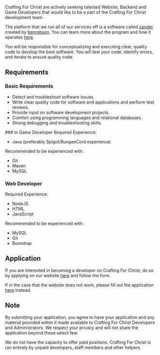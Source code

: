 Crafting For Christ are actively seeking talented Website, Backend and Game Developers that would like to be a part of the Crafting For Christ development team.

The platform that we run all of our services off is a software called <a href="https://github.com/benrobson/zander">zander</a> created by <a href="https://github.com/benrobson">benrobson</a>.
You can learn more about the program and how it operates <a href="https://docs.craftingforchrist.net/">here</a>.

You will be responsible for conceptualizing and executing clear, quality code to develop the best software. You will test your code, identify errors, and iterate to ensure quality code.

## Requirements
  ### Basic Requirements
  <ul>
    <li>Detect and troubleshoot software issues.</li>
    <li>Write clear quality code for software and applications and perform test reviews.</li>
    <li>Provide input on software development projects.</li>
    <li>Comfort using programming languages and relational databases.</li>
    <li>Strong debugging and troubleshooting skills.</li>
  </ul>
  ### In Game Developer
  Required Experience:
    <ul>
      <li>Java (preferably Spigot/BungeeCord experience)</li>
    </ul>

  Recommended to be experienced with:
    <ul>
      <li>Git</li>
      <li>Maven</li>
      <li>MySQL</li>
    </ul>
  
  ### Web Developer
  Required Experience:
    <ul>
      <li>NodeJS</li>
      <li>HTML</li>
      <li>JavaScript</li>
    </ul>

  Recommended to be experienced with:
    <ul>
      <li>MySQL</li>
      <li>Git</li>
      <li>Bootstrap</li>
    </ul>
    
## Application
If you are interested in becoming a developer on Crafting For Christ, do so by applying on our website <a href="http://www.craftingforchrist.net/apply/developer">here</a> and follow the form.

If in the case that the website does not work, please fill out the application <a href="http://bit.ly/cfcdeveloper">here</a> instead.

## Note
By submitting your application, you agree to have your application and any material provided within it made available to Crafting For Christ Developers and Administrators. We respect your privacy and will not share the application beyond these select few.

We do not have the capacity to offer paid positions. Crafting For Christ is ran entirely by unpaid developers, staff members and other helpers.
